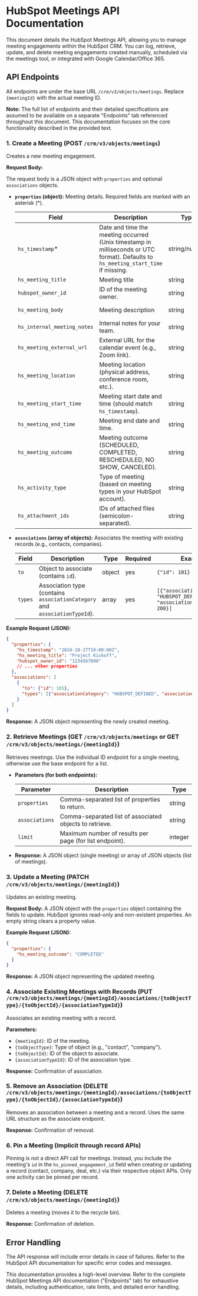 # HubSpot Meetings API Documentation

This document details the HubSpot Meetings API, allowing you to manage meeting engagements within the HubSpot CRM.  You can log, retrieve, update, and delete meeting engagements created manually, scheduled via the meetings tool, or integrated with Google Calendar/Office 365.

## API Endpoints

All endpoints are under the base URL `/crm/v3/objects/meetings`.  Replace `{meetingId}` with the actual meeting ID.

**Note:**  The full list of endpoints and their detailed specifications are assumed to be available on a separate "Endpoints" tab referenced throughout this document. This documentation focuses on the core functionality described in the provided text.

### 1. Create a Meeting (POST `/crm/v3/objects/meetings`)

Creates a new meeting engagement.

**Request Body:**

The request body is a JSON object with `properties` and optional `associations` objects.

* **`properties` (object):**  Meeting details.  Required fields are marked with an asterisk (*).

    | Field                   | Description                                                                                                     | Type             | Required | Example                                   |
    |------------------------|-----------------------------------------------------------------------------------------------------------------|-----------------|----------|-------------------------------------------|
    | `hs_timestamp`*        | Date and time the meeting occurred (Unix timestamp in milliseconds or UTC format). Defaults to `hs_meeting_start_time` if missing. | string/number    | yes      | `2024-10-27T10:00:00Z` or `1703632000000` |
    | `hs_meeting_title`     | Meeting title                                                                                                    | string           | no       | "Project Kickoff"                        |
    | `hubspot_owner_id`     | ID of the meeting owner.                                                                                       | string           | no       | "1234567890"                            |
    | `hs_meeting_body`      | Meeting description                                                                                               | string           | no       | "Discuss project requirements"            |
    | `hs_internal_meeting_notes` | Internal notes for your team.                                                                                   | string           | no       | "Next steps: Design mockups"             |
    | `hs_meeting_external_url` | External URL for the calendar event (e.g., Zoom link).                                                        | string           | no       | "https://zoom.us/mymeeting"             |
    | `hs_meeting_location`  | Meeting location (physical address, conference room, etc.).                                                   | string           | no       | "Conference Room A"                     |
    | `hs_meeting_start_time` | Meeting start date and time (should match `hs_timestamp`).                                                   | string           | no       | `2024-10-27T10:00:00Z`                   |
    | `hs_meeting_end_time`   | Meeting end date and time.                                                                                       | string           | no       | `2024-10-27T11:00:00Z`                   |
    | `hs_meeting_outcome`    | Meeting outcome (SCHEDULED, COMPLETED, RESCHEDULED, NO SHOW, CANCELED).                                         | string           | no       | "COMPLETED"                              |
    | `hs_activity_type`     | Type of meeting (based on meeting types in your HubSpot account).                                               | string           | no       | "Sales Meeting"                          |
    | `hs_attachment_ids`    | IDs of attached files (semicolon-separated).                                                                  | string           | no       | "123;456"                               |


* **`associations` (array of objects):** Associates the meeting with existing records (e.g., contacts, companies).

    | Field       | Description                                            | Type    | Required | Example                                      |
    |-------------|--------------------------------------------------------|---------|----------|----------------------------------------------|
    | `to`        | Object to associate (contains `id`).                   | object  | yes      | `{"id": 101}`                               |
    | `types`     | Association type (contains `associationCategory` and `associationTypeId`). | array   | yes      | `[{"associationCategory": "HUBSPOT_DEFINED", "associationTypeId": 200}]` |


**Example Request (JSON):**

```json
{
  "properties": {
    "hs_timestamp": "2024-10-27T10:00:00Z",
    "hs_meeting_title": "Project Kickoff",
    "hubspot_owner_id": "1234567890"
    // ... other properties
  },
  "associations": [
    {
      "to": {"id": 101},
      "types": [{"associationCategory": "HUBSPOT_DEFINED", "associationTypeId": 200}]
    }
  ]
}
```

**Response:** A JSON object representing the newly created meeting.


### 2. Retrieve Meetings (GET `/crm/v3/objects/meetings` or GET `/crm/v3/objects/meetings/{meetingId}`)

Retrieves meetings.  Use the individual ID endpoint for a single meeting, otherwise use the base endpoint for a list.

* **Parameters (for both endpoints):**

    | Parameter    | Description                                         | Type    |
    |--------------|-----------------------------------------------------|---------|
    | `properties` | Comma-separated list of properties to return.        | string  |
    | `associations` | Comma-separated list of associated objects to retrieve. | string  |
    | `limit`       | Maximum number of results per page (for list endpoint).| integer |


* **Response:** A JSON object (single meeting) or array of JSON objects (list of meetings).


### 3. Update a Meeting (PATCH `/crm/v3/objects/meetings/{meetingId}`)

Updates an existing meeting.

**Request Body:**  A JSON object with the `properties` object containing the fields to update.  HubSpot ignores read-only and non-existent properties.  An empty string clears a property value.

**Example Request (JSON):**

```json
{
  "properties": {
    "hs_meeting_outcome": "COMPLETED"
  }
}
```

**Response:**  A JSON object representing the updated meeting.


### 4. Associate Existing Meetings with Records (PUT `/crm/v3/objects/meetings/{meetingId}/associations/{toObjectType}/{toObjectId}/{associationTypeId}`)

Associates an existing meeting with a record.

**Parameters:**

* `{meetingId}`: ID of the meeting.
* `{toObjectType}`: Type of object (e.g., "contact", "company").
* `{toObjectId}`: ID of the object to associate.
* `{associationTypeId}`: ID of the association type.


**Response:** Confirmation of association.


### 5. Remove an Association (DELETE `/crm/v3/objects/meetings/{meetingId}/associations/{toObjectType}/{toObjectId}/{associationTypeId}`)

Removes an association between a meeting and a record. Uses the same URL structure as the associate endpoint.

**Response:** Confirmation of removal.


### 6. Pin a Meeting (Implicit through record APIs)

Pinning is not a direct API call for meetings. Instead, you include the meeting's `id` in the `hs_pinned_engagement_id` field when creating or updating a record (contact, company, deal, etc.) via their respective object APIs.  Only one activity can be pinned per record.


### 7. Delete a Meeting (DELETE `/crm/v3/objects/meetings/{meetingId}`)

Deletes a meeting (moves it to the recycle bin).

**Response:** Confirmation of deletion.


## Error Handling

The API response will include error details in case of failures. Refer to the HubSpot API documentation for specific error codes and messages.


This documentation provides a high-level overview.  Refer to the complete HubSpot Meetings API documentation ("Endpoints" tab) for exhaustive details, including authentication, rate limits, and detailed error handling.
